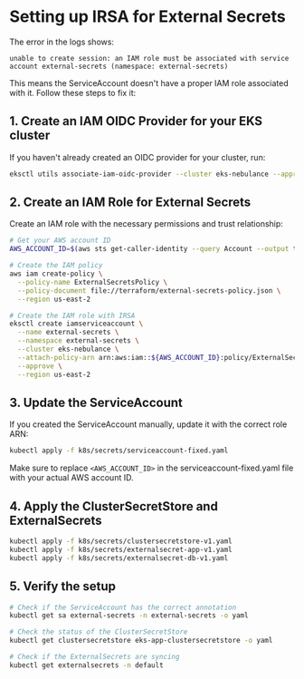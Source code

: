 # Setting up IRSA for External Secrets

The error in the logs shows:
```
unable to create session: an IAM role must be associated with service account external-secrets (namespace: external-secrets)
```

This means the ServiceAccount doesn't have a proper IAM role associated with it. Follow these steps to fix it:

## 1. Create an IAM OIDC Provider for your EKS cluster

If you haven't already created an OIDC provider for your cluster, run:

```bash
eksctl utils associate-iam-oidc-provider --cluster eks-nebulance --approve --region us-east-2
```

## 2. Create an IAM Role for External Secrets

Create an IAM role with the necessary permissions and trust relationship:

```bash
# Get your AWS account ID
AWS_ACCOUNT_ID=$(aws sts get-caller-identity --query Account --output text)

# Create the IAM policy
aws iam create-policy \
  --policy-name ExternalSecretsPolicy \
  --policy-document file://terraform/external-secrets-policy.json \
  --region us-east-2

# Create the IAM role with IRSA
eksctl create iamserviceaccount \
  --name external-secrets \
  --namespace external-secrets \
  --cluster eks-nebulance \
  --attach-policy-arn arn:aws:iam::${AWS_ACCOUNT_ID}:policy/ExternalSecretsPolicy \
  --approve \
  --region us-east-2
```

## 3. Update the ServiceAccount

If you created the ServiceAccount manually, update it with the correct role ARN:

```bash
kubectl apply -f k8s/secrets/serviceaccount-fixed.yaml
```

Make sure to replace `<AWS_ACCOUNT_ID>` in the serviceaccount-fixed.yaml file with your actual AWS account ID.

## 4. Apply the ClusterSecretStore and ExternalSecrets

```bash
kubectl apply -f k8s/secrets/clustersecretstore-v1.yaml
kubectl apply -f k8s/secrets/externalsecret-app-v1.yaml
kubectl apply -f k8s/secrets/externalsecret-db-v1.yaml
```

## 5. Verify the setup

```bash
# Check if the ServiceAccount has the correct annotation
kubectl get sa external-secrets -n external-secrets -o yaml

# Check the status of the ClusterSecretStore
kubectl get clustersecretstore eks-app-clustersecretstore -o yaml

# Check if the ExternalSecrets are syncing
kubectl get externalsecrets -n default
```